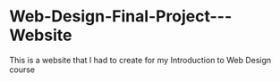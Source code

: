 # Web-Design-Final-Project---Website
This is a website that I had to create for my Introduction to Web Design course
